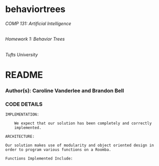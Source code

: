 # behaviortrees
###### COMP 131: Artificial Intelligence
###### Homework 1: Behavior Trees
###### Tufts University


# README

### Author(s): Caroline Vanderlee and Brandon Bell


### CODE DETAILS

	IMPLEMENTATION:

		We expect that our solution has been completely and correctly
		implemented.

	ARCHITECTURE:

    Our solution makes use of modularity and object oriented design in order to program various functions on a Roomba.

    Functions Implemented Include:
      
